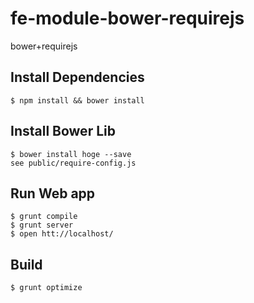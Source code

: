 fe-module-bower-requirejs
=========================
 bower+requirejs

Install Dependencies
--------------------

    $ npm install && bower install


Install Bower Lib
--------------------

    $ bower install hoge --save
    see public/require-config.js


Run Web app
--------------------

    $ grunt compile
    $ grunt server
    $ open htt://localhost/
    
    
Build
--------------------

    $ grunt optimize
